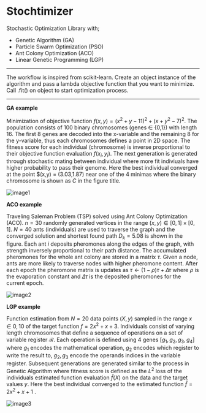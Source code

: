 # Stochtimizer
Stochastic Optimization Library with;
- Genetic Algorithm (GA)
- Particle Swarm Optimization (PSO)
- Ant Colony Optimization (ACO)
- Linear Genetic Programming (LGP)

---

The workflow is inspired from scikit-learn. Create an object instance of the algorithm and pass a lambda objective function that you want to minimize. Call .fit() on object to start optimization process. 

---

**GA example**

Minimization of objective function $f(x,y) = (x^2+y-11)^2  + (x+y^2-7)^2$. The population consists of 100 binary chromosomes (genes $\in$ {0,1}) with length 16. The first 8 genes are decoded into the x-variable and the remaining 8 for the y-variable, thus each chromosomes defines a point in 2D space. The fitness score for each individual (chromosome) is inverse proportional to their objective function evaluation $f(x_i,y_i)$. The next generation is generated through stochastic mating between individual where more fit indiviuals have higher probability to pass their genome. Here the best individual converged at the point $(x,y) = (3.03,1.87) near one of the 4 minimas where the binary chromosome is shown as $C$ in the figure title. 

![image1](https://i.imgur.com/imquG0K.png)

**ACO example**

Traveling Saleman Problem (TSP) solved using Ant Colony Optimization (ACO).  $n = 30$ randomly generated vertices in the range $(x,y)\in[0,1]\times[0,1]$. $N = 40$ ants (individuals) are used to traverse the graph and the converged solution and shortest found path $D_k = 5.08$ is shown in the figure. Each ant $i$ deposits pheromones along the edges of the graph, with strength inversely proportional to their path distance. The accumulated pheromones for the whole ant colony are stored in a matrix $\tau$. Given a node, ants are more likely to traverse nodes with higher pheromone content. After each epoch the pheromone matrix is updates as $\tau \leftarrow (1-\rho)\tau + \Delta \tau$ where $\rho$ is the evaporation constant and $\Delta \tau$ is the deposited pheromones for the current epoch. 

![image2](https://i.imgur.com/jidYB7d.png)

**LGP example**

Function estimation from $N=20$ data points $(X,y)$ sampled in the range $x\in{0,10}$ of the target function $f = 2x^2+x+3$. Individuals consist of varying length chromosomes that define a sequence of operations on a set of variable register $\mathcal{R}$. Each operation is defined using 4 genes $[g_1,g_2,g_3,g_4]$ where $g_1$ encodes the mathematical operation, $g_2$ encodes which register to write the result to, $g_2,g_3$ encode the operands indices in the variable register. Subsequent generations are generated similar to the process in Genetic Algorithm where fitness score is defined as the $L^2$ loss of the individuals estimated function evaluation $\hat{f}(X)$ on the data and the target values $y$. Here the best individual converged to the estimated function $\hat{f} = 2x^2+x+1$ .

![image3](https://i.imgur.com/YIr74AJ.png)
